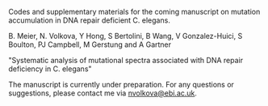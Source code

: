Codes and supplementary materials for the coming manuscript on mutation accumulation in DNA repair deficient C. elegans.

B. Meier, N. Volkova, Y Hong, S Bertolini, B Wang, V Gonzalez-Huici, S Boulton, PJ Campbell, M Gerstung and A Gartner

"Systematic analysis of mutational spectra associated with DNA repair deficiency in C. elegans"
 
The manuscript is currently under preparation. For any questions or suggestions, please contact me via nvolkova@ebi.ac.uk.

